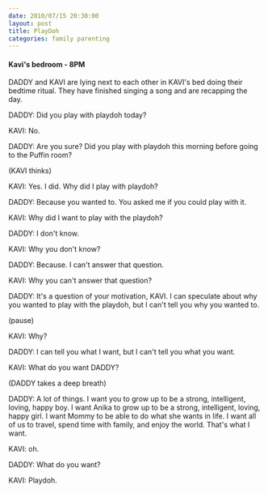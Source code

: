 ```yaml
---
date: 2010/07/15 20:30:00
layout: post
title: PlayDoh
categories: family parenting
---
```


#### Kavi's bedroom - 8PM

DADDY and KAVI are lying next to each other in KAVI's bed doing their
bedtime ritual. They have finished singing a song and are recapping the
day.

DADDY: Did you play with playdoh today?

KAVI: No.

DADDY: Are you sure? Did you play with playdoh this morning before going to
the Puffin room?

(KAVI thinks)

KAVI: Yes. I did. Why did I play with playdoh?

DADDY: Because you wanted to. You asked me if you could play with it.

KAVI: Why did I want to play with the playdoh?

DADDY: I don't know.

KAVI: Why you don't know?

DADDY: Because. I can't answer that question.

KAVI: Why you can't answer that question?

DADDY: It's a question of your motivation, KAVI. I can speculate about why
you wanted to play with the playdoh, but I can't tell you why you wanted
to.

(pause)

KAVI: Why?

DADDY: I can tell you what I want, but I can't tell you what you want.

KAVI: What do you want DADDY?

(DADDY takes a deep breath)

DADDY: A lot of things. I want you to grow up to be a strong, intelligent,
loving, happy boy. I want Anika to grow up to be a strong, intelligent,
loving, happy girl. I want Mommy to be able to do what she wants in life. I
want all of us to travel, spend time with family, and enjoy the world. That's
what I want.

KAVI: oh.

DADDY: What do you want?

KAVI: Playdoh.
